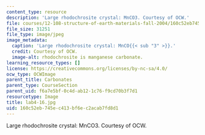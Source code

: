 ```yaml
---
content_type: resource
description: 'Large rhodochrosite crystal: MnCO3. Courtesy of OCW.'
file: courses/12-108-structure-of-earth-materials-fall-2004/160c52eb745ec413bf6ec2acab7fd8d1_lab4-16.jpg
file_size: 31251
file_type: image/jpeg
image_metadata:
  caption: 'Large rhodochrosite crystal: MnCO{{< sub "3" >}}.'
  credit: Courtesy of OCW.
  image-alt: rhodochrosite is manganese carbonate.
learning_resource_types: []
license: https://creativecommons.org/licenses/by-nc-sa/4.0/
ocw_type: OCWImage
parent_title: Carbonates
parent_type: CourseSection
parent_uid: f6a7e5bf-0c4d-ab12-1c76-f9cd70b3f7d1
resourcetype: Image
title: lab4-16.jpg
uid: 160c52eb-745e-c413-bf6e-c2acab7fd8d1
---
```

Large rhodochrosite crystal: MnCO3. Courtesy of OCW.